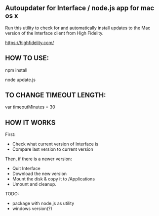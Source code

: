 Autoupdater for Interface / node.js app for mac os x
-----

Run this utility to check for and automatically install updates to the Mac version of the Interface client from High Fidelity.

https://highfidelity.com/


HOW TO USE:
-----

npm install

node update.js

TO CHANGE TIMEOUT LENGTH:
-----

var timeoutMinutes = 30


HOW IT WORKS
-----

First:

- Check what current version of Interface is
- Compare last version to current version

Then, if there is a newer version:

- Quit Interface
- Download the new version
- Mount the disk & copy it to /Applications
- Umount and cleanup.


TODO:
- package with node.js as utility
- windows version(?)

